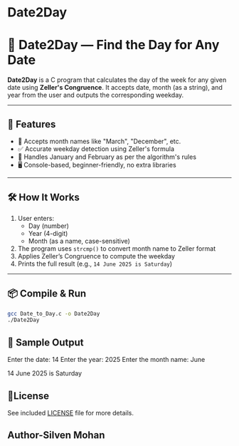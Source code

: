 # Date2Day

# 📆 Date2Day — Find the Day for Any Date

**Date2Day** is a C program that calculates the day of the week for any given date using **Zeller's Congruence**. It accepts date, month (as a string), and year from the user and outputs the corresponding weekday.

---

## 🔧 Features

- 📅 Accepts month names like "March", "December", etc.
- ✅ Accurate weekday detection using Zeller's formula
- 🧠 Handles January and February as per the algorithm's rules
- 🖥️ Console-based, beginner-friendly, no extra libraries

---

## 🛠 How It Works

1. User enters:
   - Day (number)
   - Year (4-digit)
   - Month (as a name, case-sensitive)
2. The program uses `strcmp()` to convert month name to Zeller format
3. Applies Zeller’s Congruence to compute the weekday
4. Prints the full result (e.g., `14 June 2025 is Saturday`)

---

## 📦 Compile & Run

```bash
gcc Date_to_Day.c -o Date2Day
./Date2Day
```

## 🚀 Sample Output
Enter the date: 14
Enter the year: 2025
Enter the month name: June

14 June 2025 is Saturday

## 📃License

  See included [LICENSE](./LICENSE) file for more details.

## Author-Silven Mohan
